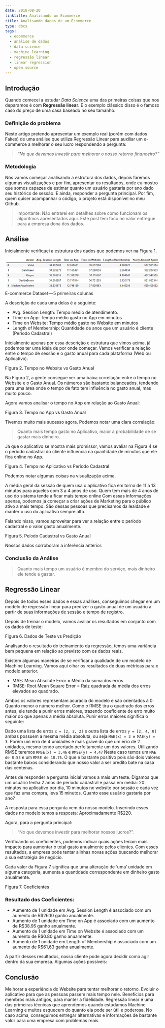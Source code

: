 ```yaml
---
date: 2018-08-20
linktitle: Analisando um Ecommerce
title: Analisando dados de um Ecommerce
type: docs
tags:
  - ecommerce
  - analise de dados
  - data science
  - machine learning
  - regressão linear
  - linear regression
  - open source
---
```


## Introdução

Quando comecei a estudar _Data Science_ uma das primeiras coisas que nos deparamos é com **Regressão linear**. E o exemplo clássico disso é o famoso caso do preço de uma casa baseado no seu tamanho.

### Definição do problema

Neste artigo pretendo apresentar um exemplo real (porém com dados Fakes) de uma análise que utiliza Regressão Linear para auxiliar um e-commerce a melhorar o seu lucro respondendo a pergunta:

> _“No que devemos investir para melhorar o nosso retorno financeiro?”_

### Metodologia

Nós vamos começar analisando a estrutura dos dados, depois faremos algumas visualizações e por fim, apresentar os resultados, onde eu mostro que somos capazes de estimar quanto um usuário gastaria por ano dado seu histórico de sessão. E ainda, responder a pergunta principal. Por fim, quem quiser acompanhar o código, o projeto está disponível no meu Github.

> Importante: Não entrarei em detalhes sobre como funcionam os algoritmos apresentados aqui. Este post tem foco no valor entregue para a empresa dona dos dados.

## Análise

Inicialmente verifiquei a estrutura dos dados que podemos ver na Figura 1.

![Figura 1](images/ecommerce/tabela.png)
E-commerce Dataset — 5 primeiras colunas

A descrição de cada uma delas é a seguinte:

- Avg. Session Length: Tempo médio de atendimento.
- Time on App: Tempo médio gasto no App em minutos
- Time on Website: Tempo médio gasto no Website em minutos
- Length of Membership: Quantidade de anos que um usuário é cliente (Período Cadastral)

Inicialmente apenas por essa descrição e estrutura que vimos acima, já podemos ter uma ideia de por onde começar. Vamos verificar a relação entre o tempo de sessão e o gasto anual para cada plataforma (Web ou Aplicativo).

Figura 2. Tempo no Website vs Gasto Anual

Na Figura 2, a gente consegue ver uma baixa correlação entre o tempo no Website e o Gasto Anual. Os números são bastante balanceados, tendendo para uma área onde o tempo de fato tem influência no gasto anual, mas muito pouco.

Agora vamos analisar o tempo no App em relação ao Gasto Anual:

Figura 3. Tempo no App vs Gasto Anual

Tivemos muito mais sucesso agora. Podemos notar uma clara correlação:

> Quanto mais tempo gasto no Aplicativo, maior a probabilidade de se gastar mais dinheiro.

Já que o aplicativo se mostra mais promissor, vamos avaliar na Figura 4 se o período cadastral do cliente influencia na quantidade de minutos que ele fica online no App.

Figura 4. Tempo no Aplicativo vs Período Cadastral

Podemos notar algumas coisas na visualização acima.

A média geral da sessão de quem usa o aplicativo fica em torno de 11 a 13 minutos para aqueles com 3 a 4 anos de uso.
Quem tem mais de 4 anos de uso do sistema tende a ficar mais tempo online
Com essas informações apenas, podemos já começar a criar ações de Marketing para o público ativo a mais tempo. São dessas pessoas que precisamos da lealdade e manter o uso do aplicativo sempre alto.

Falando nisso, vamos aproveitar para ver a relação entre o período cadastral e o valor gasto anualmente.

Figura 5. Peíodo Cadastral vs Gasto Anual

Nossos dados corroboram a inferência anterior.

### Conclusão da Análise

> Quanto mais tempo um usuário é membro do serviço, mais dinheiro ele tende a gastar.

## Regressão Linear

Depois de todos esses dados e essas análises, conseguimos chegar em um modelo de regressão linear para predizer o gasto anual de um usuário a partir de suas informações de sessão e tempo de registro.

Depois de treinar o modelo, vamos avaliar os resultados em conjunto com os dados de teste:

Figura 6. Dados de Teste vs Predição

Analisando o resultado do treinamento da regressão, temos uma variância bem pequena em relação ao previsto com os dados reais.

Existem algumas maneiras de se verificar a qualidade de um modelo de Machine Learning. Vamos aqui olhar os resultados de duas métricas para o modelo anterior.

- MAE: Mean Absolute Error = Média da soma dos erros.
- RMSE: Root Mean Square Error = Raiz quadrada da média dos erros elevados ao quadrado.

Ambos os valores representam acurácia do modelo e são orientados à 0. Quanto menor o número melhor. Como o RMSE tira o quadrado dos erros antes, ele tende a punir erros maiores, trazendo coeficiente de erro muito maior do que apenas a média absoluta. Punir erros maiores significa o seguinte:

Dado uma lista de erros `x = [2, 2, 2]` e outra lista de erros `y = [2, 4, 0]` ambas possuem a mesma média absoluta, ou seja `MAE(x) = 3 e MAE(y) = 3`. Porém um erro de 4 unidades é mais grave do que um erro de 2 unidades, mesmo tendo acertado perfeitamente um dos valores. Utilizando RMSE teremos `RMSE(x) = 3,46` e `RMSE(y) = 4,47`
Neste caso temos um `MAE de 8.53` e um `RMSE de 10.75`. O que é bastante positivo pois são dois valores bastante baixos considerando que nosso valor a ser predito bate na casa das centenas.

Antes de responder a pergunta inicial vamos a mais um teste. Digamos que um usuário tenha 2 anos de período cadastral e passa em média: 20 minutos no aplicativo por dia, 10 minutos no website por sessão e cada vez que faz uma compra, leva 15 minutos. Quanto esse usuário gastaria por ano?

A resposta para essa pergunta vem do nosso modelo. Inserindo esses dados no modelo temos a resposta: Aproximadamente R\$220.

Agora, para a pergunta principal:

> “No que devemos investir para melhorar nossos lucros?”.

Verificando os coeficientes, podemos indicar quais ações teriam mais impacto para aumentar o total gasto anualmente pelos clientes.
Com esses resultados, a empresa pode tentar alinhas novas ações buscando melhorar a sua estratégia de negócio.

Cada valor da Figura 7 significa que uma alteração de ‘uma’ unidade em alguma categoria, aumenta a quantidade correspondente em dinheiro gasto anualmente.

Figura 7. Coeficientes

### Resultado dos Coeficientes:

- Aumento de 1 unidade em Avg. Session Length é associado com um aumento de R\$26.10 ganho anualmente.
- Aumento de 1 unidade em Time on App é associado com um aumento de R\$38.95 ganho anualmente.
- Aumento de 1 unidade em Time on Website é associado com um aumento de R\$0.80 ganho anualmente.
- Aumento de 1 unidade em Length of Membership é associado com um aumento de R\$61,63 ganho anualmente.

A partir desses resultados, nosso cliente pode agora decidir como agir dentro da sua empresa. Algumas ações possíveis:

## Conclusão

Melhorar a experiência do Website para tentar melhorar o retorno.
Evoluir o aplicativo para que as pessoas passem mais tempo nele.
Benefícios para membros mais antigos, para manter a fidelidade.
Regressão linear é uma das primeiras técnicas que aprendemos quando estudamos Machine Learning e muitos esquecem do quanto ela pode ser útil e poderosa. No caso acima, conseguimos entregar alternativas e informações de bastante valor para uma empresa com problemas reais.
